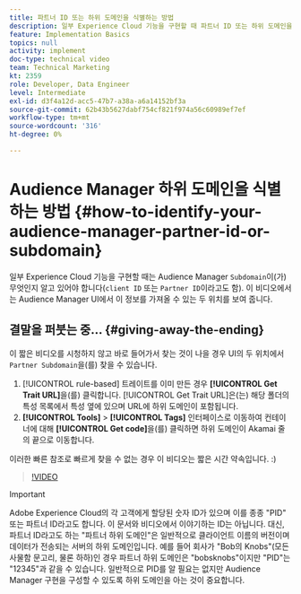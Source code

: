 ```yaml
---
title: 파트너 ID 또는 하위 도메인을 식별하는 방법
description: 일부 Experience Cloud 기능을 구현할 때 파트너 ID 또는 하위 도메인을 식별하는 방법에 대해 알아보고, Audience Manager UI에서 이 ID를 가져올 수 있는 두 가지 위치에 대해 알아봅니다.
feature: Implementation Basics
topics: null
activity: implement
doc-type: technical video
team: Technical Marketing
kt: 2359
role: Developer, Data Engineer
level: Intermediate
exl-id: d3f4a12d-acc5-47b7-a38a-a6a14152bf3a
source-git-commit: 62b43b5627dabf754cf821f974a56c60989ef7ef
workflow-type: tm+mt
source-wordcount: '316'
ht-degree: 0%

---
```


# Audience Manager 하위 도메인을 식별하는 방법 {#how-to-identify-your-audience-manager-partner-id-or-subdomain}

일부 Experience Cloud 기능을 구현할 때는 Audience Manager `Subdomain`이(가) 무엇인지 알고 있어야 합니다(`client ID` 또는 `Partner ID`이라고도 함). 이 비디오에서는 Audience Manager UI에서 이 정보를 가져올 수 있는 두 위치를 보여 줍니다.

## 결말을 퍼붓는 중... {#giving-away-the-ending}

이 짧은 비디오를 시청하지 않고 바로 들어가서 찾는 것이 나을 경우 UI의 두 위치에서 `Partner Subdomain`을(를) 찾을 수 있습니다.

1. [!UICONTROL rule-based] 트레이트를 이미 만든 경우 **[!UICONTROL Get Trait URL]**&#x200B;을(를) 클릭합니다.
   [!UICONTROL Get Trait URL]은(는) 해당 폴더의 특성 목록에서 특성 옆에 있으며 URL에 하위 도메인이 포함됩니다.
1. **[!UICONTROL Tools]** > **[!UICONTROL Tags]** 인터페이스로 이동하여 컨테이너에 대해 **[!UICONTROL Get code]**&#x200B;을(를) 클릭하면 하위 도메인이 Akamai 줄의 끝으로 이동합니다.

이러한 빠른 참조로 빠르게 찾을 수 없는 경우 이 비디오는 짧은 시간 약속입니다. :)

>[!VIDEO](https://video.tv.adobe.com/v/25922/?quality=12)

>[!IMPORTANT]
>
>Adobe Experience Cloud의 각 고객에게 할당된 숫자 ID가 있으며 이를 종종 &quot;PID&quot; 또는 파트너 ID라고도 합니다. 이 문서와 비디오에서 이야기하는 ID는 아닙니다. 대신, 파트너 ID라고도 하는 &quot;파트너 하위 도메인&quot;은 일반적으로 클라이언트 이름의 버전이며 데이터가 전송되는 서버의 하위 도메인입니다. 예를 들어 회사가 &quot;Bob의 Knobs&quot;(모든 사물함 문고리, 물론 하하)인 경우 파트너 하위 도메인은 &quot;bobsknobs&quot;이지만 &quot;PID&quot;는 &quot;12345&quot;과 같을 수 있습니다. 일반적으로 PID를 알 필요는 없지만 Audience Manager 구현을 구성할 수 있도록 하위 도메인을 아는 것이 중요합니다.
>

